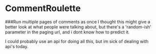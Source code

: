 CommentRoulette
===============

###Run multiple pages of comments as once
I thought this might give a better look at what people were talking about, but there's a 'random-ish' parameter in the paging url, and i dont know how to predict it.

I could probably use an api for doing all this, but im sick of dealing with api's today.
